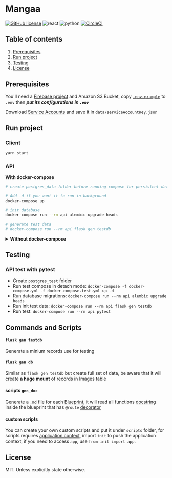 # Mangaa
[![GitHub license](https://img.shields.io/badge/license-MIT-green.svg)](https://github.com/tdloi/mangaa/blob/master/LICENSE)
![react](https://img.shields.io/badge/react-16.8-blue.svg) ![python](https://img.shields.io/badge/python-3.6-blue.svg) [![CircleCI](https://circleci.com/gh/tdloi/mangaa/tree/master.svg?style=svg)](https://circleci.com/gh/tdloi/mangaa/tree/master)

## Table of contents
1. [Prerequisites](#Prerequisites)
2. [Run project](#run-project)
3. [Testing](#testing)
4. [License](#license)

## Prerequisites
You'll need a [Firebase project](https://firebase.google.com) and Amazon S3 Bucket, copy [`.env.example`](.env.example) to `.env` then ***put its configurations in `.env`***

Download [Service Accounts](https://console.firebase.google.com/project/_/settings/serviceaccounts/adminsdk) and save it in `data/serviceAccountKey.json`
## Run project
### Client
```bash
yarn start
```

### API 
**With docker-compose**

```bash
# create postgres_data folder before running compose for persistent data on compose down

# Add -d if you want it to run in background
docker-compose up

# init database
docker-compose run --rm api alembic upgrade heads

# generate test data
# docker-compose run --rm api flask gen testdb
```

<details> 
<summary><b>Without docker-compose</b></summary>
<b>Start venv and install python packages (python 3.6)</b>

<pre lang="bash">
python venv -m .venv
source .venv/bin/activate   // Window: .venv\Scripts\activate.bat
pip install -r requirements/base.txt
</pre>

<b>Database</b>

Update <code>DATABASE_URL</code> to approciate value based on <a href="https://docs.sqlalchemy.org/en/latest/core/engines.html#database-urls">SQLAlchemy Database URLS</a>

<b>Celery</b>

Update Redis Uri for <code>CELERY_BROKER_URL</code> and <code>CELERY_BROKER_URL</code>, alternatively, you can use other <a href="http://docs.celeryproject.org/en/latest/getting-started/brokers/">Broker</a>

<b>Flask</b>
<pre lang="bash">
// Werkzeug
flask run

// Gunicorn
gunicorn "api:create_app()"

// Uwsgi
uwsgi --ini docker/uwsgi/uwsgi.ini
</pre>
For uwsgi, change socket to http in uwsgi.ini
</details>

## Testing
### API test with pytest
+ Create `postgres_test` folder
+ Run test compose in detach mode: `docker-compose -f docker-compose.yml -f docker-compose.test.yml up -d`
+ Run database migrations: `docker-compose run --rm api alembic upgrade heads`
+ Run init test data: `docker-compose run --rm api flask gen testdb`
+ Run test: `docker-compose run --rm api pytest`

## Commands and Scripts
#### `flask gen testdb`
Generate a minium records use for testing
#### `flask gen db`
Similar as `flask gen testdb` but create full set of data, be aware that it will create **a huge mount** of records in Images table
#### scripts `gen_doc`
Generate a `.md` file for each [Blueprint](http://flask.pocoo.org/docs/dev/blueprints/), it will read all functions [docstring](https://www.python.org/dev/peps/pep-0257/) inside the blueprint that has `@route` [decorator](https://www.python.org/dev/peps/pep-0318/)
#### custom scripts
You can create your own custom scripts and put it under `scripts` folder, for scripts requires [application context](http://flask.pocoo.org/docs/dev/appcontext/), import `init` to push the application context, if you need to access `app`, use `from init import app`.

## License
MIT. Unless explicitly state otherwise.
